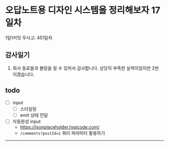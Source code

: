 # 오답노트용 디자인 시스템을 정리해보자 17일차

1일1커밋 무사고: 451일차

## 감사일기

1. 회사 동료들과 볼링을 칠 수 있어서 감사합니다. 상당히 부족한 실력이었지만 2번 이겼습니다.

## todo

- [ ] input
  - [ ] 스타일링
  - [ ] emit 상태 전달
- [ ] 자동완성 input
  - https://jsonplaceholder.typicode.com/
  - `/comments?postId=1` 쿼리 파라미터 활용하기

---


